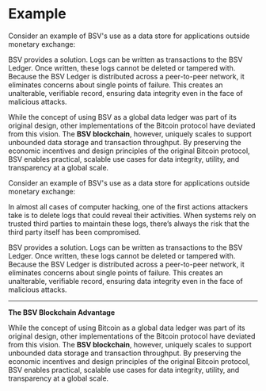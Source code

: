 # Example

Consider an example of BSV's use as a data store for applications outside monetary exchange:

BSV provides a solution. Logs can be written as transactions to the BSV Ledger. Once written, these logs cannot be deleted or tampered with. Because the BSV Ledger is distributed across a peer-to-peer network, it eliminates concerns about single points of failure. This creates an unalterable, verifiable record, ensuring data integrity even in the face of malicious attacks.

While the concept of using BSV as a global data ledger was part of its original design, other implementations of the Bitcoin protocol have deviated from this vision. The **BSV blockchain**, however, uniquely scales to support unbounded data storage and transaction throughput. By preserving the economic incentives and design principles of the original Bitcoin protocol, BSV enables practical, scalable use cases for data integrity, utility, and transparency at a global scale.

Consider an example of BSV's use as a data store for applications outside monetary exchange:

In almost all cases of computer hacking, one of the first actions attackers take is to delete logs that could reveal their activities. When systems rely on trusted third parties to maintain these logs, there’s always the risk that the third party itself has been compromised.

BSV provides a solution. Logs can be written as transactions to the BSV Ledger. Once written, these logs cannot be deleted or tampered with. Because the BSV Ledger is distributed across a peer-to-peer network, it eliminates concerns about single points of failure. This creates an unalterable, verifiable record, ensuring data integrity even in the face of malicious attacks.

***

**The BSV Blockchain Advantage**

While the concept of using Bitcoin as a global data ledger was part of its original design, other implementations of the Bitcoin protocol have deviated from this vision. The **BSV blockchain**, however, uniquely scales to support unbounded data storage and transaction throughput. By preserving the economic incentives and design principles of the original Bitcoin protocol, BSV enables practical, scalable use cases for data integrity, utility, and transparency at a global scale.
